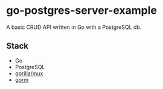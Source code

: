 go-postgres-server-example
=======

A basic CRUD API written in Go with a PostgreSQL db.

## Stack
- Go
- PostgreSQL
- [gorilla/mux](https://github.com/gorilla/mux)
- [gorm](github.com/jinzhu/gorm)
